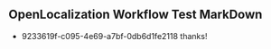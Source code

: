 ## OpenLocalization Workflow Test MarkDown
* 9233619f-c095-4e69-a7bf-0db6d1fe2118 thanks!

<!--HONumber=Jul16_HO4-->


